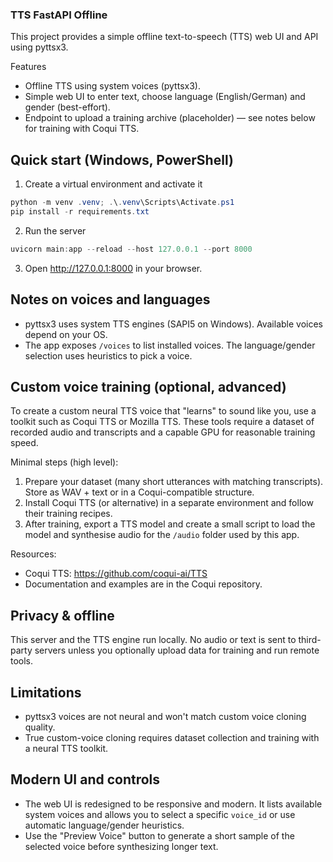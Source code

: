 ### TTS FastAPI Offline

This project provides a simple offline text-to-speech (TTS) web UI and API using pyttsx3.

Features

- Offline TTS using system voices (pyttsx3).
- Simple web UI to enter text, choose language (English/German) and gender (best-effort).
- Endpoint to upload a training archive (placeholder) — see notes below for training with Coqui TTS.

## Quick start (Windows, PowerShell)

1. Create a virtual environment and activate it

```powershell
python -m venv .venv; .\.venv\Scripts\Activate.ps1
pip install -r requirements.txt
```

2. Run the server

```powershell
uvicorn main:app --reload --host 127.0.0.1 --port 8000
```

3. Open http://127.0.0.1:8000 in your browser.

## Notes on voices and languages

- pyttsx3 uses system TTS engines (SAPI5 on Windows). Available voices depend on your OS.
- The app exposes `/voices` to list installed voices. The language/gender selection uses heuristics to pick a voice.

## Custom voice training (optional, advanced)

To create a custom neural TTS voice that "learns" to sound like you, use a toolkit such as Coqui TTS or Mozilla TTS. These tools require a dataset of recorded audio and transcripts and a capable GPU for reasonable training speed.

Minimal steps (high level):

1. Prepare your dataset (many short utterances with matching transcripts). Store as WAV + text or in a Coqui-compatible structure.
2. Install Coqui TTS (or alternative) in a separate environment and follow their training recipes.
3. After training, export a TTS model and create a small script to load the model and synthesise audio for the `/audio` folder used by this app.

Resources:

- Coqui TTS: https://github.com/coqui-ai/TTS
- Documentation and examples are in the Coqui repository.

## Privacy & offline

This server and the TTS engine run locally. No audio or text is sent to third-party servers unless you optionally upload data for training and run remote tools.

## Limitations

- pyttsx3 voices are not neural and won't match custom voice cloning quality.
- True custom-voice cloning requires dataset collection and training with a neural TTS toolkit.

## Modern UI and controls

- The web UI is redesigned to be responsive and modern. It lists available system voices and allows you to select a specific `voice_id` or use automatic language/gender heuristics.
- Use the "Preview Voice" button to generate a short sample of the selected voice before synthesizing longer text.
